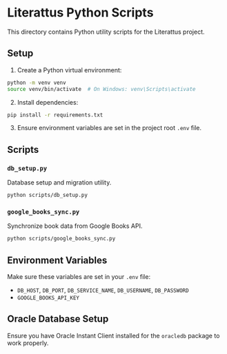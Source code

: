 # Literattus Python Scripts

This directory contains Python utility scripts for the Literattus project.

## Setup

1. Create a Python virtual environment:
```bash
python -m venv venv
source venv/bin/activate  # On Windows: venv\Scripts\activate
```

2. Install dependencies:
```bash
pip install -r requirements.txt
```

3. Ensure environment variables are set in the project root `.env` file.

## Scripts

### `db_setup.py`
Database setup and migration utility.

```bash
python scripts/db_setup.py
```

### `google_books_sync.py`
Synchronize book data from Google Books API.

```bash
python scripts/google_books_sync.py
```

## Environment Variables

Make sure these variables are set in your `.env` file:

- `DB_HOST`, `DB_PORT`, `DB_SERVICE_NAME`, `DB_USERNAME`, `DB_PASSWORD`
- `GOOGLE_BOOKS_API_KEY`

## Oracle Database Setup

Ensure you have Oracle Instant Client installed for the `oracledb` package to work properly.
